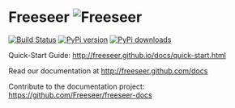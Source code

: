 Freeseer ![Freeseer](http://i.imgur.com/tqivk.png "Freeseer logo")
=========
[![Build Status](https://travis-ci.org/Freeseer/freeseer.png?branch=maintenance-3.0.x)](https://travis-ci.org/Freeseer/freeseer)
[![PyPi version](https://pypip.in/v/freeseer/badge.png)](https://crate.io/packages/freeseer/)
[![PyPi downloads](https://pypip.in/d/freeseer/badge.png)](https://crate.io/packages/freeseer/)

Quick-Start Guide: http://freeseer.github.io/docs/quick-start.html

Read our documentation at http://freeseer.github.com/docs

Contribute to the documentation project: https://github.com/Freeseer/freeseer-docs
